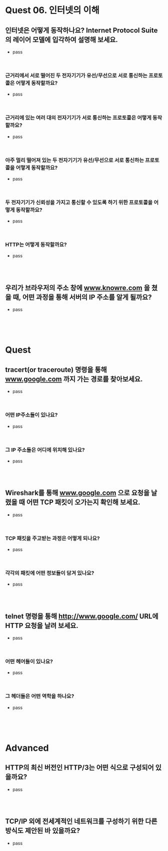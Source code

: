 # Quest 06. 인터넷의 이해

## 인터넷은 어떻게 동작하나요? Internet Protocol Suite의 레이어 모델에 입각하여 설명해 보세요.

- pass

<br>

### 근거리에서 서로 떨어진 두 전자기기가 유선/무선으로 서로 통신하는 프로토콜은 어떻게 동작할까요?

- pass

<br>

### 근거리에 있는 여러 대의 전자기기가 서로 통신하는 프로토콜은 어떻게 동작할까요?

- pass

<br>

### 아주 멀리 떨어져 있는 두 전자기기가 유선/무선으로 서로 통신하는 프로토콜을 어떻게 동작할까요?

- pass

<br>

### 두 전자기기가 신뢰성을 가지고 통신할 수 있도록 하기 위한 프로토콜을 어떻게 동작할까요?

- pass

<br>

### HTTP는 어떻게 동작할까요?

- pass

<br>
<br>

## 우리가 브라우저의 주소 창에 www.knowre.com 을 쳤을 때, 어떤 과정을 통해 서버의 IP 주소를 알게 될까요?

- pass

<br>
<br>
<br>

# Quest

## tracert(or traceroute) 명령을 통해 www.google.com 까지 가는 경로를 찾아보세요.

- pass

<br>

### 어떤 IP주소들이 있나요?

- pass

<br>

### 그 IP 주소들은 어디에 위치해 있나요?

- pass

<br>
<br>

## Wireshark를 통해 www.google.com 으로 요청을 날렸을 때 어떤 TCP 패킷이 오가는지 확인해 보세요.

- pass

<br>

### TCP 패킷을 주고받는 과정은 어떻게 되나요?

- pass

<br>

### 각각의 패킷에 어떤 정보들이 담겨 있나요?

- pass

<br>
<br>

## telnet 명령을 통해 http://www.google.com/ URL에 HTTP 요청을 날려 보세요.

- pass

<br>

### 어떤 헤어들이 있나요?

- pass

<br>

### 그 헤더들은 어떤 역학을 하나요?

- pass

<br>
<br>
<br>

# Advanced

## HTTP의 최신 버전인 HTTP/3는 어떤 식으로 구성되어 있을까요?

- pass

<br>
<br>

## TCP/IP 외에 전세계적인 네트워크를 구성하기 위한 다른 방식도 제안된 바 있을까요?

- pass
